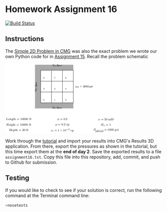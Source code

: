 # Homework Assignment 16

[![Build Status](https://travis-ci.com/PGE323M/assignment16.svg?token=SnMGq692xXXqxzyE6QSj&branch=master)](https://travis-ci.com/PGE323M/assignment16)

## Instructions

The [Simple 2D Problem in CMG](https://youtu.be/4UGY74SJZ-o) was also the exact problem we wrote our own Python code for in [Assignment 15](https://github.com/PGE323M-Fall2017/assignment15/blob/master/assignment15.ipynb).   Recall the problem schematic

![image](images/grid.png)

Work through the [tutorial](https://youtu.be/4UGY74SJZ-o) and import your results into CMG's Results 3D application.  From there, export the pressures as shown in the tutorial, but this time export them at the **end of day 2**.
Save the exported results to a file `assignment16.txt`.  Copy this file into this repository, add, commit, and push to Github for submission.

## Testing

If you would like to check to see if your solution is correct, run the following command at the Terminal command line:

```bash
>nosetests
```

